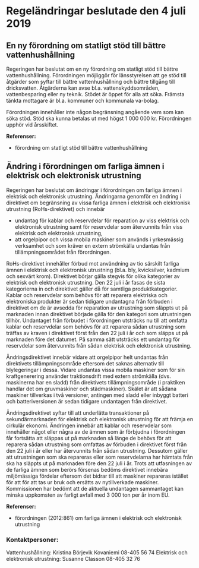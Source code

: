 # Regeländringar beslutade den 4 juli 2019

## En ny förordning om statligt stöd till bättre vattenhushållning

Regeringen har beslutat om en ny förordning om statligt stöd till bättre vattenhushållning. Förordningen möjliggör för länsstyrelsen att ge stöd till åtgärder som syftar till bättre vattenhushållning och bättre tillgång till dricksvatten. Åtgärderna kan avse bl.a. vattenskyddsområden, vattenbesparing eller ny teknik. Stödet är öppet för alla att söka. Främsta tänkta mottagare är bl.a. kommuner och kommunala va-bolag.

Förordningen innehåller inte någon begränsning angående vem som kan söka stöd. Stöd ska kunna betalas ut med högst 1 000 000 kr. Förordningen upphör vid årsskiftet.

**Referenser:**

* förordning om statligt stöd till bättre vattenhushållning

## Ändring i förordningen om farliga ämnen i elektrisk och elektronisk utrustning

Regeringen har beslutat om ändringar i förordningen om farliga ämnen i elektrisk och elektronisk utrustning. Ändringarna genomför en ändring i direktivet om begränsning av vissa farliga ämnen i elektrisk och elektronisk utrustning (RoHs-direktivet) och innebär

* undantag för kablar och reservdelar för reparation av viss elektrisk och elektronisk utrustning samt för reservdelar som återvunnits från viss elektrisk och elektronisk utrustning,
* att orgelpipor och vissa mobila maskiner som används i yrkesmässig verksamhet och som kräver en extern strömkälla undantas från tillämpningsområdet från förordningen.

RoHs-direktivet innehåller förbud mot användning av tio särskilt farliga ämnen i elektrisk och elektronisk utrustning (bl.a. bly, kvicksilver, kadmium och sexvärt krom). Direktivet börjar gälla stegvis för olika kategorier av elektrisk och elektronisk utrustning. Den 22 juli i år fasas de sista kategorierna in och direktivet gäller då för samtliga produktkategorier. Kablar och reservdelar som behövs för att reparera elektriska och elektroniska produkter är sedan tidigare undantagna från förbuden i direktivet om de är avsedda för reparation av utrustning som släppts ut på marknaden innan direktivet började gälla för den kategori som utrustningen tillhör. Undantaget från förbudet i förordningen utsträcks nu till att omfatta kablar och reservdelar som behövs för att reparera sådan utrustning som träffas av kraven i direktivet först från den 22 juli i år och som släpps ut på marknaden före det datumet. På samma sätt utsträcks ett undantag för reservdelar som återvunnits från sådan elektrisk och elektronisk utrustning.

Ändringsdirektivet innebär vidare att orgelpipor helt undantas från direktivets tillämpningsområde eftersom det saknas alternativ till blylegeringar i dessa. Vidare undantas vissa mobila maskiner som för sin kraftgenerering använder traktionsdrift med extern strömkälla (dvs. maskinerna har en sladd) från direktivets tillämpningsområde (i praktiken handlar det om gruvmaskiner och städmaskiner). Skälet är att sådana maskiner tillverkas i två versioner, antingen med sladd eller inbyggt batteri och batteriversionen är sedan tidigare undantagen från direktivet.

Ändringsdirektivet syftar till att underlätta transaktioner på sekundärmarknaden för elektrisk och elektronisk utrustning för att främja en cirkulär ekonomi. Ändringen innebär att kablar och reservdelar som innehåller något eller några av de ämnen som är förbjudna i förordningen får fortsätta att släppas ut på marknaden så länge de behövs för att reparera sådan utrustning som omfattas av förbuden i direktivet först från den 22 juli i år eller har återvunnits från sådan utrustning. Dessutom gäller att utrustningen som ska repareras eller som reservdelarna har hämtats från ska ha släppts ut på marknaden före den 22 juli i år. Trots att utfasningen av de farliga ämnen som berörs försenas bedöms direktivet innebära miljömässiga fördelar eftersom det bidrar till att maskiner repareras istället för att för att tas ur bruk och ersätts av nytillverkade maskiner. Kommissionen har bedömt att de aktuella undantagen sammantaget kan minska uppkomsten av farligt avfall med 3 000 ton per år inom EU.

**Referenser:**

* förordningen (2012:861) om farliga ämnen i elektrisk och elektronisk utrustning

### Kontaktpersoner:

Vattenhushållning: Kristina Börjevik Kovaniemi 08-405 56 74
Elektrisk och elektronisk utrustning: Susanne Classon 08-405 32 76
